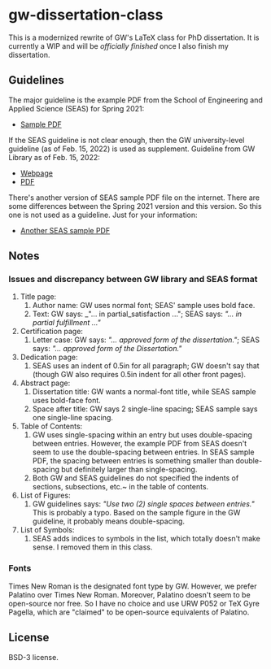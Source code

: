 gw-dissertation-class
=====================

This is a modernized rewrite of GW's LaTeX class for PhD dissertation. It is currently a WIP and
will be _officially finished_ once I also finish my dissertation.

## Guidelines

The major guideline is the example PDF from the School of Engineering and Applied Science (SEAS) for
Spring 2021:

  * [Sample PDF](https://library.gwu.edu/sites/default/files/2021-06/SEAS%20Dissertation%20Sample%20format_Spring%202021.pdf)

If the SEAS guideline is not clear enough, then the GW university-level guideline (as of Feb. 15,
2022) is used as supplement. Guideline from GW Library as of Feb. 15, 2022:

  * [Webpage](https://library.gwu.edu/gw-etd-formatting)
  * [PDF](https://library.gwu.edu/sites/default/files/2021-10/Downloadable%20University%20Formatting%20Guidelines%20Oct%205%202021.pdf)

There's another version of SEAS sample PDF file on the internet. There are some differences between
the Spring 2021 version and this version. So this one is not used as a guideline. Just for your
information:

  * [Another SEAS sample PDF](https://graduate.seas.gwu.edu/sites/g/files/zaxdzs1526/f/downloads/SEAS%20PhD%20ETD%20Style%20Guide.pdf)

## Notes

### Issues and discrepancy between GW library and SEAS format

1. Title page:
    1. Author name: GW uses normal font; SEAS' sample uses bold face.
    2. Text: GW says: _"... in partial_satisfaction ..."; SEAS says: _"... in partial
       fulfillment ..."_
2. Certification page:
    1. Letter case: GW says: _"... approved form of the dissertation."_; SEAS says: _"... approved
       form of the Dissertation."_
3. Dedication page:
    1. SEAS uses an indent of 0.5in for all paragraph; GW doesn't say that (though GW also requires
       0.5in indent for all other front pages).
4. Abstract page:
    1. Dissertation title: GW wants a normal-font title, while SEAS sample uses bold-face font.
    2. Space after title: GW says 2 single-line spacing; SEAS sample says one single-line spacing.
5. Table of Contents:
    1. GW uses single-spacing within an entry but uses double-spacing between entries. However, the
       example PDF from SEAS doesn't seem to use the double-spacing between entries. In SEAS sample
       PDF, the spacing between entries is something smaller than double-spacing but definitely
       larger than single-spacing.
    2. Both GW and SEAS guidelines do not specified the indents of sections, subsections, etc.\~ in
       the table of contents.
6. List of Figures:
    1. GW guidelines says: _"Use two (2) single spaces between entries."_ This is probably a typo.
       Based on the sample figure in the GW guideline, it probably means double-spacing.
7. List of Symbols:
    1. SEAS adds indices to symbols in the list, which totally doesn't make sense. I removed them in
       this class.

### Fonts

Times New Roman is the designated font type by GW. However, we prefer Palatino over Times New Roman.
Moreover, Palatino doesn't seem to be open-source nor free. So I have no choice and use URW P052 or
TeX Gyre Pagella, which are "claimed" to be open-source equivalents of Palatino.

## License

BSD-3 license.
